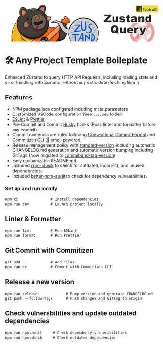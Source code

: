 <p align="center">
    <img alt="Zustand and Fetch logo" src="repo-logo.png" width="512"/>
</p>

# 🛠 Any Project Template Boileplate

Enhanced Zustand to query HTTP API Requests, including loading state and error handling with Zustand, without any extra data-fetching library

## Features

- NPM package.json configured including meta parameters
- Customized VSCode configuration (See `.vscode` folder)
- [ESLint](https://www.npmjs.com/package/eslint) & [Prettier](https://www.npmjs.com/package/prettier)
- Pre-Commit and Commit [Husky](https://github.com/typicode/husky) hooks (Runs linter and formatter before any commit)
- Commit nomenclature rules following [Conventional Commit Format](https://commitlint.js.org/) and [Commitizen CLI](https://github.com/commitizen/cz-cli) (🚀 emoji [powered](https://github.com/folke/devmoji))
- Release management policy with [standard-version](https://github.com/conventional-changelog/standard-version), including automatic CHANGELOG.md generation and automatic version bumping including GitTags (Now migrated to [commit-and-tag-version](https://github.com/absolute-version/commit-and-tag-version))
- Easy customizable README.md
- Included [npm-check](https://www.npmjs.com/package/npm-check) to check for outdated, incorrect, and unused dependencies.
- Included [better-npm-audit](https://www.npmjs.com/package/better-npm-audit) to check for dependency vulnerabilities

### Set up and run locally

```
npm ci               # Install dependencies
npm run dev          # Launch project locally
```

## Linter & Formatter

```
npm run lint         # Run ESLint
npm run format       # Run Prettier
```

## Git Commit with Commitizen

```
git add .            # Add files
npm run cz           # Commit with Commitizen CLI
```

## Release a new version

```
npm run release             # Bump version and generate CHANGELOG.md
git push --follow-tags      # Push changes and GitTag to origin
```

## Check vulnerabilities and update outdated dependencies

```
npm run npm:audit     # Check dependency vulnerabilities
npm run npm:check     # Check outdated dependencies
```
